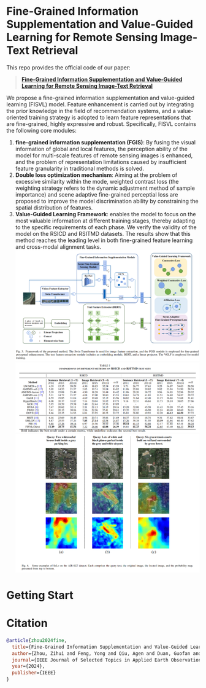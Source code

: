 # Fine-Grained Information Supplementation and Value-Guided Learning for Remote Sensing Image-Text Retrieval
This repo provides the official code of our paper:
> [**Fine-Grained Information Supplementation and Value-Guided Learning for Remote Sensing Image-Text Retrieval**](https://ieeexplore.ieee.org/stamp/stamp.jsp?arnumber=10716520)

We propose a fine-grained information supplementation and value-guided learning (FISVL) model. Feature enhancement is carried out by integrating the prior knowledge in the field of recommendation systems, and a value-oriented training strategy is adopted to learn feature representations that are fine-grained, highly expressive and robust. Specifically, FISVL contains the following core modules:
1. ​**fine-grained information supplementation (FGIS)​**: By fusing the visual information of global and local features, the perception ability of the model for multi-scale features of remote sensing images is enhanced, and the problem of representation limitations caused by insufficient feature granularity in traditional methods is solved.
2. ​**Double loss optimization mechanism**: Aiming at the problem of excessive similarity within the mode, weighted contrast loss (the weighting strategy refers to the dynamic adjustment method of sample importance) and scene adaptive fine-grained perceptial loss are proposed to improve the model discrimination ability by constraining the spatial distribution of features.
3. ​**Value-Guided Learning Framework**: enables the model to focus on the most valuable information at different training stages, thereby adapting to the specific requirements of each phase.
We verify the validity of the model on the RSICD and RSITMD datasets. The results show that this method reaches the leading level in both fine-grained feature learning and cross-modal alignment tasks.
![# FISVL框架图](assets/fine-grained_framework.png)
![# FISVL在RSITMD和RSICD数据集上的效果](assets/FISVL_result1.png)
![# 可视化效果](assets/FISVL_result2.png)
# Getting Start

# Citation
```bibtex
@article{zhou2024fine,
  title={Fine-Grained Information Supplementation and Value-Guided Learning for Remote Sensing Image-Text Retrieval},
  author={Zhou, Zihui and Feng, Yong and Qiu, Agen and Duan, Guofan and Zhou, Mingliang},
  journal={IEEE Journal of Selected Topics in Applied Earth Observations and Remote Sensing},
  year={2024},
  publisher={IEEE}
}
```
